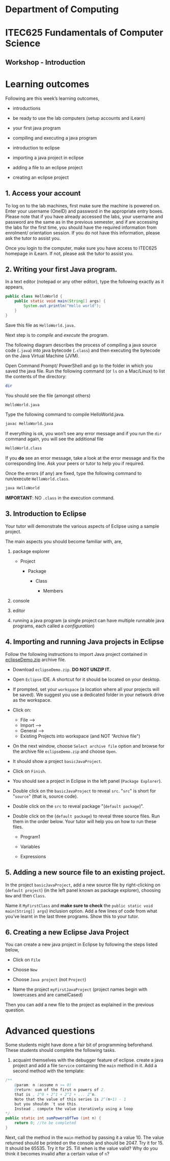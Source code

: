 # Department of Computing
# ITEC625 Fundamentals of Computer Science
## Workshop - Introduction
# Learning outcomes
Following are this week’s learning outcomes,

* introductions

* be ready to use the lab computers (setup accounts and iLearn)

* your first java program

* compiling and executing a java program

* introduction to eclipse

* importing a java project in eclipse

* adding a file to an eclipse project

* creating an eclipse project

## 1. Access your account

To log on to the lab machines, first make sure the machine is powered on. Enter your username (OneID) and password in the appropriate entry boxes. Please note that if you have already accessed the labs, your username and password are the same as in the previous semester, and if are accessing the labs for the first time, you should have the required information from
enrolment/ orientation session. If you do not have this information, please ask the tutor to assist you.

Once you login to the computer, make sure you have access to ITEC625 homepage in iLearn. If not, please ask the tutor to assist you.

## 2. Writing your first Java program.

In a text editor (notepad or any other editor), type the following exactly as it appears,

```java
public class HelloWorld {
    public static void main(String[] args) {
        System.out.println("Hello world");
    }
}
```

Save this file as `HelloWorld.java.`

Next step is to *compile* and *execute* the program.

The following diagram describes the process of compiling a java source code (`.java`) into java bytecode (`.class`) and then executing the bytecode on the Java Virtual Machine (JVM).

Open Command Prompt/ PowerShell and go to the folder in which you saved the java file. Run the following command (or `ls` on a Mac/Linux) to list the contents of the directory:

```bash
dir
```

You should see the file (amongst others)

```bash
HelloWorld.java
```

Type the following command to compile HelloWorld.java.

```bash
javac HelloWorld.java
```

If everything is ok, you won’t see any error message and if you run the `dir` command again, you will see the additional file

```bash
HelloWorld.class
```

If you **do** see an error message, take a look at the error message and fix the corresponding line. Ask your peers or tutor to help you if required.

Once the errors (if any) are fixed, type the following command to run/execute `HelloWorld.class`.

```bash
java HelloWorld
```

**IMPORTANT**: NO `.class` in the execution command.

## 3. Introduction to Eclipse

Your tutor will demonstrate the various aspects of Eclipse using a sample project.

The main aspects you should become familiar with, are,

1. package explorer

    * Project

        * Package

            * Class 

                * Members

2. console

3. editor

4. running a java program (a single project can have multiple runnable java programs, each called a *configuration*)

## 4. Importing and running Java projects in Eclipse

Follow the following instructions to import Java project contained in [eclipseDemo.zip](./codes/eclipseDemo.zip) archive file.

* Download `eclipseDemo.zip`. **DO NOT UNZIP IT.**

* Open `Eclipse` IDE. A shortcut for it should be located on your desktop.

* If prompted, set your `workspace` (a location where all your projects will be saved). We suggest you use a dedicated folder in your network drive as the workspace.

* Click on:
	 - File –> 
	 - Import –> 
	 - General –> 
	 - Existing Projects into workspace (and NOT “Archive file") 

* On the next window, choose `Select archive file` option and browse for the archive file `eclipseDemo.zip` and choose `Open`.

* It should show a project `basicJavaProject`. 

* Click on `Finish`.

* You should see a project in Eclipse in the left panel (`Package Explorer`).

* Double click on the `basicJavaProject` to reveal `src`. "`src`" is short for "`source`" (that is, source code).

* Double click on the `src` to reveal package "(`default package`)".

* Double click on the (`default package`) to reveal three source files. Run them in the order below. Your tutor will help you on how to run these files.

    * Program1
    
    * Variables
    
    * Expressions

## 5. Adding a new source file to an existing project.

In the project `basicJavaProject`, add a new source file by right-clicking on (`default project`) (in the left panel known as package explorer), choosing `New` and then `Class`.

Name it `MyFirstClass` and **make sure to check** the `public static void main(String[] args`) inclusion option. Add a few lines of code from what you’ve learnt in the last three programs. Show this to your tutor.

## 6. Creating a new Eclipse Java Project

You can create a new java project in Eclipse by following the steps listed below,

* Click on `File`

* Choose `New`

* Choose `Java project` (not `Project`)

* Name the project `myFirstJavaProject` (project names begin with lowercases and are camelCased)

Then you can add a new file to the project as explained in the previous question.

# Advanced questions

Some students might have done a fair bit of programming beforehand. These students should complete the following tasks.

1. acquaint themselves with the debugger feature of eclipse. create a java project and add a file `Service` containing the `main` method in it. Add a second method with the template:

```java
/**
    @param: n (assume n >= 0)
    @return: sum of the first n powers of 2.
    that is , 2^0 + 2^1 + 2^2 + ... 2^n.
    Note that the value of this series is 2^(n+1) - 1
    but you shouldn ’t use this.
    Instead , compute the value iteratively using a loop
*/
public static int sumPowersOfTwo (int n) {
    return 0; //to be completed
}
```

Next, call the method in the `main` method by passing it a value 10. The value returned should be printed on the console and should be 2047. Try it for 15. It should be 65535. Try it for 25. Till when is the value valid? Why do you think it becomes invalid after a certain value of `n`?
